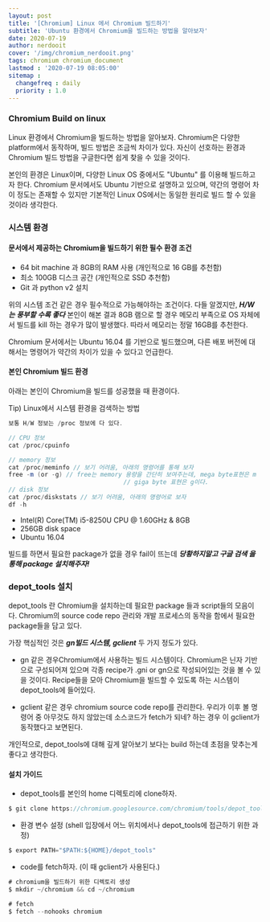```yaml
---
layout: post
title: '[Chromium] Linux 에서 Chromium 빌드하기'
subtitle: 'Ubuntu 환경에서 Chromium을 빌드하는 방법을 알아보자'
date: 2020-07-19
author: nerdooit
cover: '/img/chromium_nerdooit.png'
tags: chromium chromium_document
lastmod : '2020-07-19 08:05:00'
sitemap :
  changefreq : daily
  priority : 1.0
---
```


### Chromium Build on linux
Linux 환경에서 Chromium을 빌드하는 방법을 알아보자. Chromium은 다양한
platform에서 동작하며, 빌드 방법은 조금씩 차이가 있다. 자신이 선호하는 환경과
Chromium 빌드 방법을 구글한다면 쉽게 찾을 수 있을 것이다.

본인의 환경은 Linux이며, 다양한 Linux OS 중에서도 "Ubuntu" 를 이용해 빌드하고자
한다. Chromium 문서에서도 Ubuntu 기반으로 설명하고 있으며, 약간의 명령어 차이
정도는 존재할 수 있지만 기본적인 Linux OS에서는 동일한 원리로 빌드 할 수 있을
것이라 생각한다.

### 시스템 환경
#### 문서에서 제공하는 Chromium을 빌드하기 위한 필수 환경 조건

- 64 bit machine 과 8GB의 RAM 사용 (개인적으로 16 GB를 추천함)
- 최소 100GB 디스크 공간 (개인적으로 SSD 추천함)
- Git 과 python v2 설치

위의 시스템 조건 같은 경우 필수적으로 가능해야하는 조건이다. 다들 알겠지만,
***H/W 는 풍부할 수록 좋다*** 본인이 해본 결과 8GB 램으로 할 경우 메모리
부족으로 OS 자체에서 빌드를 kill 하는 경우가 많이 발생했다. 따라서 메모리는 정말
16GB를 추천한다.

Chromium 문서에서는 Ubuntu 16.04 를 기반으로 빌드했으며, 다른 배포 버전에
대해서는 명령어가 약간의 차이가 있을 수 있다고 언급한다.

#### 본인 Chromium 빌드 환경
아래는 본인이 Chromium을 빌드를 성공했을 때 환경이다.

Tip) Linux에서 시스템 환경을 검색하는 방법

```java
보통 H/W 정보는 /proc 정보에 다 있다.

// CPU 정보
cat /proc/cpuinfo

// memory 정보
cat /proc/meminfo // 보기 어려움, 아래의 명령어를 통해 보자
free -m (or -g) // free는 memory 용량을 간단히 보여주는데, mega byte표현은 m
								// giga byte 표현은 g이다.
// disk 정보
cat /proc/diskstats // 보기 어려움, 아래의 명령어로 보자
df -h
```

- Intel(R) Core(TM) i5-8250U CPU @ 1.60GHz & 8GB
- 256GB disk space
- Ubuntu 16.04

빌드를 하면서 필요한 package가 없을 경우 fail이 뜨는데 ***당황하지말고 구글 검색
을 통해 package 설치해주자!***


### depot_tools 설치
depot_tools 란 Chromium을 설치하는데 필요한 package 들과 script들의 모음이다.
Chromium의 source code repo 관리와 개발 프로세스의 동작을 함에서 필요한
package들을 담고 있다.

가장 핵심적인 것은 ***gn빌드 시스템, gclient*** 두 가지 정도가 있다.

- gn 같은 경우Chromium에서 사용하는 빌드 시스템이다. Chromium은 닌자 기반으로 구성되어져
있으며 각종 recipe가 .gni or gn으로 작성되어있는 것을 볼 수 있을 것이다.
Recipe들을 모아 Chromium을 빌드할 수 있도록 하는 시스템이 depot_tools에
들어있다.

- gclient 같은 경우 chromium source code repo를 관리한다. 우리가 이후 볼 명령어
중 아무것도 하지 않았는데 소스코드가 fetch가 되네? 하는 경우 이 gclient가
동작했다고 보면된다.

개인적으로, depot_tools에 대해 깊게 알아보기 보다는 build 하는데 초점을 맞추는게
좋다고 생각한다.

#### 설치 가이드

- depot_tools를 본인의 home 디렉토리에 clone하자.

```java
$ git clone https://chromium.googlesource.com/chromium/tools/depot_tools.git
```

- 환경 변수 설정 (shell 입장에서 어느 위치에서나 depot_tools에 접근하기 위한
		과정)

```java
$ export PATH="$PATH:${HOME}/depot_tools"
```

- code를 fetch하자. (이 때 gclient가 사용된다.)

```java
# chromium을 빌드하기 위한 디렉토리 생성
$ mkdir ~/chromium && cd ~/chromium

# fetch
$ fetch --nohooks chromium
```

